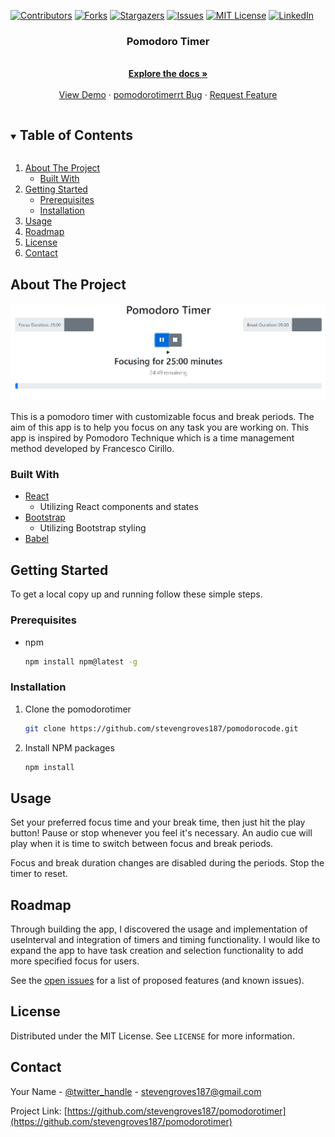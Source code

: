 <!--
*** Thanks for checking out the Best-README-Template. If you have a suggestion
*** that would make this better, please fork the pomodorotimer and create a pull request
*** or simply open an issue with the tag "enhancement".
*** Thanks again! Now go create something AMAZING! :D
***
***
***
*** To avoid retyping too much info. Do a search and replace for the following:
*** stevengroves187, pomodorotimer, twitter_handle, stevengroves187@gmail.com, Pomodoro Timer, project_description
-->



<!-- PROJECT SHIELDS -->
<!--
*** I'm using markdown "reference style" links for readability.
*** Reference links are enclosed in brackets [ ] instead of parentheses ( ).
*** See the bottom of this document for the declaration of the reference variables
*** for contributors-url, forks-url, etc. This is an optional, concise syntax you may use.
*** https://www.markdownguide.org/basic-syntax/#reference-style-links
-->
[![Contributors][contributors-shield]][contributors-url]
[![Forks][forks-shield]][forks-url]
[![Stargazers][stars-shield]][stars-url]
[![Issues][issues-shield]][issues-url]
[![MIT License][license-shield]][license-url]
[![LinkedIn][linkedin-shield]][linkedin-url]



  <h3 align="center">Pomodoro Timer</h3>

  <p align="center">
    <br />
    <a href="https://github.com/stevengroves187/pomodorotimer"><strong>Explore the docs »</strong></a>
    <br />
    <br />
    <a href="https://github.com/stevengroves187/pomodorotimer">View Demo</a>
    ·
    <a href="https://github.com/stevengroves187/pomodorotimer/issues">pomodorotimerrt Bug</a>
    ·
    <a href="https://github.com/stevengroves187/pomodorotimer/issues">Request Feature</a>
  </p>
</p>



<!-- TABLE OF CONTENTS -->
<details open="open">
  <summary><h2 style="display: inline-block">Table of Contents</h2></summary>
  <ol>
    <li>
      <a href="#about-the-project">About The Project</a>
      <ul>
        <li><a href="#built-with">Built With</a></li>
      </ul>
    </li>
    <li>
      <a href="#getting-started">Getting Started</a>
      <ul>
        <li><a href="#prerequisites">Prerequisites</a></li>
        <li><a href="#installation">Installation</a></li>
      </ul>
    </li>
    <li><a href="#usage">Usage</a></li>
    <li><a href="#roadmap">Roadmap</a></li>
    <li><a href="#license">License</a></li>
    <li><a href="#contact">Contact</a></li>
  </ol>
</details>



<!-- ABOUT THE PROJECT -->
## About The Project

![Project Screenshot](./pomodoro-screenshot.jpg?raw=true "Pomodoro Screenshot")

This is a pomodoro timer with customizable focus and break periods. The aim of this app is to help you focus on any task you are working on. This app is inspired by Pomodoro Technique which is a time management method developed by Francesco Cirillo. 


### Built With

* <a href="https://reactjs.org/">React</a>
  <ul>
  <li> Utilizing React components and states</li>
  </ul>
* <a href="https://getbootstrap.com/">Bootstrap</a>
  <ul>
  <li> Utilizing Bootstrap styling</li>
  </ul>
* <a href="https://babeljs.io/">Babel</a>



<!-- GETTING STARTED -->
## Getting Started

To get a local copy up and running follow these simple steps.

### Prerequisites

* npm
  ```sh
  npm install npm@latest -g
  ```

### Installation

1. Clone the pomodorotimer
   ```sh
   git clone https://github.com/stevengroves187/pomodorocode.git
   ```
2. Install NPM packages
   ```sh
   npm install
   ```



<!-- USAGE EXAMPLES -->
## Usage

Set your preferred focus time and your break time, then just hit the play button! Pause or stop whenever you feel it's necessary. An audio cue will play when it is time to switch between focus and break periods. 

Focus and break duration changes are disabled during the periods. Stop the timer to reset.



<!-- ROADMAP -->
## Roadmap

Through building the app, I discovered the usage and implementation of useInterval and integration of timers and timing functionality.
I would like to expand the app to have task creation and selection functionality to add more specified focus for users.

See the [open issues](https://github.com/stevengroves187/pomodorotimer/issues) for a list of proposed features (and known issues).


<!-- LICENSE -->
## License

Distributed under the MIT License. See `LICENSE` for more information.



<!-- CONTACT -->
## Contact

Your Name - [@twitter_handle](https://twitter.com/twitter_handle) - stevengroves187@gmail.com

Project Link: [https://github.com/stevengroves187/pomodorotimer](https://github.com/stevengroves187/pomodorotimer)





<!-- MARKDOWN LINKS & IMAGES -->
<!-- https://www.markdownguide.org/basic-syntax/#reference-style-links -->
[contributors-shield]: https://img.shields.io/github/contributors/stevengroves187/pomodorotimer.svg?style=for-the-badge
[contributors-url]: https://github.com/stevengroves187/pomodorotimer/graphs/contributors
[forks-shield]: https://img.shields.io/github/forks/stevengroves187/pomodorotimer.svg?style=for-the-badge
[forks-url]: https://github.com/stevengroves187/pomodorotimer/network/members
[stars-shield]: https://img.shields.io/github/stars/stevengroves187/pomodorotimer.svg?style=for-the-badge
[stars-url]: https://github.com/stevengroves187/pomodorotimer/stargazers
[issues-shield]: https://img.shields.io/github/issues/stevengroves187/pomodorotimer.svg?style=for-the-badge
[issues-url]: https://github.com/stevengroves187/pomodorotimer/issues
[license-shield]: https://img.shields.io/github/license/stevengroves187/pomodorotimer.svg?style=for-the-badge
[license-url]: https://github.com/stevengroves187/pomodorotimer/blob/master/LICENSE.txt
[linkedin-shield]: https://img.shields.io/badge/-LinkedIn-black.svg?style=for-the-badge&logo=linkedin&colorB=555
[linkedin-url]: https://linkedin.com/in/stevengroves187
